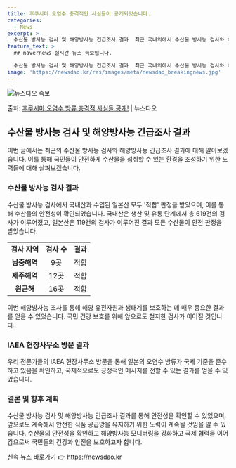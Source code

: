 ```yaml
---
title: 후쿠시마 오염수 충격적인 사실들이 공개되었습니다.
categories:
  - News
excerpt: >
  수산물 방사능 검사 및 해양방사능 긴급조사 결과  최근 국내외에서 수산물 방사능 검사와 해양 방사능 긴급 조…
feature_text: >
  ## navernews 실시간 뉴스 속보입니다.

  수산물 방사능 검사 및 해양방사능 긴급조사 결과  최근 국내외에서 수산물 방사능 검사와 해양 방사능 긴급 조…
image: 'https://newsdao.kr/res/images/meta/newsdao_breakingnews.jpg'
---
```


![뉴스다오 속보](https://newsdao.kr/res/images/meta/newsdao_breakingnews.jpg)

<p>출처: <a href="https://newsdao.kr/4330" rel="dofollow">후쿠시마 오염수 방류 충격적 사실들 공개!</a> | 뉴스다오</p>

<h2 data-ke-size="size26">수산물 방사능 검사 및 해양방사능 긴급조사 결과</h2>
이번 글에서는 최근의 수산물 방사능 검사와 해양방사능 긴급조사 결과에 대해 알아보겠습니다. 이를 통해 국민들이 안전하게 수산물을 섭취할 수 있는 환경을 조성하기 위한 노력들에 대해 살펴보겠습니다.

<h3>수산물 방사능 검사 결과</h3>
수산물 방사능 검사에서 국내산과 수입된 일본산 모두 '적합' 판정을 받았으며, 이를 통해 수산물의 안전성이 확인되었습니다. 국내산은 생산 및 유통 단계에서 총 619건의 검사가 이루어졌고, 일본산은 119건의 검사가 이루어진 결과 모든 수산물이 안전 판정을 받았습니다.

<table>
    <tr>
        <td style="text-align: center; height: 17px;"><b>검사 지역</b></td>
        <td style="text-align: center; height: 17px;"><b>검사 수</b></td>
        <td style="text-align: center; height: 17px;"><b>결과</b></td>
    </tr>
    <tr>
        <td style="text-align: center; height: 17px;"><b>남중해역</b></td>
        <td style="text-align: center; height: 17px;">9곳</td>
        <td style="text-align: center; height: 17px;">적합</td>
    </tr>
    <tr>
        <td style="text-align: center; height: 17px;"><b>제주해역</b></td>
        <td style="text-align: center; height: 17px;">12곳</td>
        <td style="text-align: center; height: 17px;">적합</td>
    </tr>
    <tr>
        <td style="text-align: center; height: 17px;"><b>원근해</b></td>
        <td style="text-align: center; height: 17px;">16곳</td>
        <td style="text-align: center; height: 17px;">적합</td>
    </tr>
</table>

이번 해양방사능 조사를 통해 해양 유전자원과 생태계를 보호하는 데 매우 중요한 결과를 얻을 수 있었습니다. 국민 건강 보호를 위해 앞으로도 철저한 검사가 이어질 것입니다.

<h3>IAEA 현장사무소 방문 결과</h3>
우리 전문가들의 IAEA 현장사무소 방문을 통해 일본의 오염수 방류가 국제 기준을 준수하고 있음을 확인하고, 국제적으로도 긍정적인 메시지를 전할 수 있는 결과를 얻을 수 있었습니다.

<h3>결론 및 향후 계획</h3>
수산물 방사능 검사 및 해양방사능 긴급조사 결과를 통해 안전성을 확인할 수 있었으며, 앞으로도 계속해서 안전한 식품 공급망을 유지하기 위한 노력이 계속될 것임을 알 수 있습니다. 수산물의 안전성을 확인하고 해양방사능 모니터링을 강화하고 국제 협력을 이어감으로써 국민들의 건강과 안전을 보호하고자 합니다. 

신속 뉴스 바로가기 👉 <a href="https://newsdao.kr" rel="dofollow">https://newsdao.kr</a>


